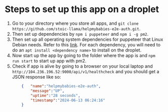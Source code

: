 # Steps to set up this app on a droplet

1. Go to your directory where you store all apps, and `git clone https://github.com/stoic-llama/helpmybabies-e2e-auth.git`.
2. Then set up dependencies by `npm i puppeteer` and `npm i -g pm2`.
3. Then set up all operating system dependencies for puppeteer that Linux Debian needs. Refer to this [link](https://github.com/puppeteer/puppeteer/blob/main/docs/troubleshooting.md#chrome-doesnt-launch-on-linux). For each dependency, you will need to do an `apt install <dependency name>` to install on the droplet.
4. Now start up the app by going to the folder where the app is and `npm run start` to start up app with pm2.
5. Check if app is alive by going to a browser on your local laptop and `http://104.236.196.52:9000/api/v1/healthcheck` and you should get a JSON response like so: 
    ```json
        {   "name":"helpmybabies-e2e-auth",
            "message":"UP",
            "uptime":"28 seconds",
            "timestamp":"2024-06-13 06:24:16"
        }
    ```